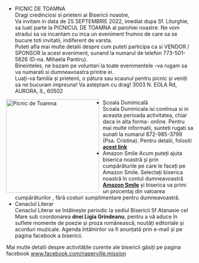 * <label>PICNIC DE TOAMNA</label><br>
Dragi credinciosi si prieteni ai Bisericii noastre,<br>
Va invitam in data de 25 SEPTEMBRIE 2022, imediat dupa Sf. Liturghie, sa luati parte la PICNICUL DE TOAMNA al parohiei noastre. Ne vom stradui sa va incantam cu inca un eveniment frumos de care sa se bucure toti invitatii, indiferent de varsta.<br>
Puteti afla mai multe detalii despre cum puteti participa ca si VENDOR / SPONSOR la acest eveniment, sunand la numarul de telefon 773-501-5826 (D-na. Mihaela Pantiru).<br>
Bineinteles, ne bazam pe voluntari la toate evenimentele –va rugam sa va numarati si dumneavoastra printre ei.<br>
Luați-va familia și prietenii, o pătura sau scaunul pentru picnic și veniți sa ne bucuram impreuna!
Va asteptam cu drag!
3003 N. EOLA Rd, AURORA, IL, 60502
<p>
    <img alt="Picnic de Toamna" class="img img-responsive" style="float: left; margin-right: 10px; max-width: 100%; overflow: hidden; width: 250px;" src="{{ site.baseurl }}/img/PicnicToamna.PNG" />
</p> 

* <label>Școala Duminicală</label>  
Scoala Duminicala  isi continua si in aceasta perioada activitatea, chiar daca in alta forma-  online.  Pentru mai multe informatii, sunteti rugati sa sunati la numarul 872-985-3799 (Psa. Cristina). Pentru detalii, folositi <a href="{{ site.baseurl }}/ro/scoala-duminicala.html" target="_blank"><strong>acest link</strong></a>
* <label>Amazon Smile</label> 
Acum puteți ajuta biserica noastră și prin cumpărăturile pe care le faceți pe Amazon Smile. Selectați biserica noastră în contul dumneavoastră <a href="https://smile.amazon.com"><strong>Amazon Smile</strong></a> și biserica va primi un procentaj din valoarea cumpărăturilor , fără costuri sumplimentare pentru dumneavoastră. 
* <label>Cenaclul Literar</label>  
Cenaclul Literar se întâlnește periodic la sediul Bisericii Sf Atanasie cel Mare sub coordonarea <strong>dnei Ligia Grindeanu</strong>, pentru a vă aduce în suflete momente de poezie și proza românească, noutăți editoriale și acorduri muzicale. Agenda întâlnirilor va fi anunțată prin e-mail și pe pagina facebook a bisericii.

Mai multe detalii despre activitățile curente ale bisericii găsiți pe pagina facebook <a href="https://www.facebook.com/naperville.mission">www.facebook.com/naperville.mission</a>